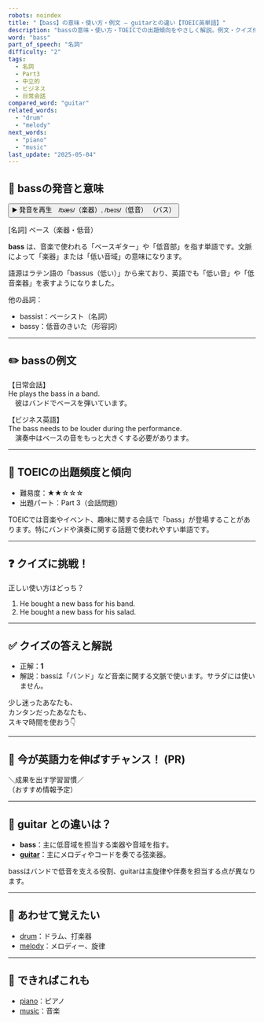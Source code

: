 ```yaml
---
robots: noindex
title: "【bass】の意味・使い方・例文 ― guitarとの違い【TOEIC英単語】"
description: "bassの意味・使い方・TOEICでの出題傾向をやさしく解説。例文・クイズ付きでguitarとの違いもわかりやすく学べます。"
word: "bass"
part_of_speech: "名詞"
difficulty: "2"
tags:
  - 名詞
  - Part3
  - 中立的
  - ビジネス
  - 日常会話
compared_word: "guitar"
related_words:
  - "drum"
  - "melody"
next_words:
  - "piano"
  - "music"
last_update: "2025-05-04"
---
```


## 🔰 bassの発音と意味

<button class="play-audio" onclick="playTTS('bass')">
  <span class="play-audio-main">
    ▶️ 発音を再生　/bæs/（楽器）, /beɪs/（低音）
  </span>
  <span class="play-audio-sub">
    （バス）
  </span>
</button>

[名詞] ベース（楽器・低音）

**bass** は、音楽で使われる「ベースギター」や「低音部」を指す単語です。文脈によって「楽器」または「低い音域」の意味になります。

語源はラテン語の「bassus（低い）」から来ており、英語でも「低い音」や「低音楽器」を表すようになりました。

他の品詞：  
- bassist：ベーシスト（名詞）
- bassy：低音のきいた（形容詞）

---

## ✏️ bassの例文

【日常会話】  
He plays the bass in a band.  
　彼はバンドでベースを弾いています。

【ビジネス英語】  
The bass needs to be louder during the performance.  
　演奏中はベースの音をもっと大きくする必要があります。

---

## 🎯 TOEICの出題頻度と傾向

- 難易度：★★☆☆☆
- 出題パート：Part 3（会話問題）

TOEICでは音楽やイベント、趣味に関する会話で「bass」が登場することがあります。特にバンドや演奏に関する話題で使われやすい単語です。

---

## ❓ クイズに挑戦！

正しい使い方はどっち？

1. He bought a new bass for his band.  
2. He bought a new bass for his salad.

---

## ✅ クイズの答えと解説

- 正解：**1**
- 解説：bassは「バンド」など音楽に関する文脈で使います。サラダには使いません。

少し迷ったあなたも、  
カンタンだったあなたも、  
スキマ時間を使おう👇️

---

## 🚀 今が英語力を伸ばすチャンス！ (PR)

<div class="info-center">
＼成果を出す学習習慣／<br>  
（おすすめ情報予定）
</div>

---

## 🤔  guitar との違いは？

- **bass**：主に低音域を担当する楽器や音域を指す。
- **[guitar](/guitar)**：主にメロディやコードを奏でる弦楽器。

bassはバンドで低音を支える役割、guitarは主旋律や伴奏を担当する点が異なります。

---

## 🧩 あわせて覚えたい

- [drum](/drum)：ドラム、打楽器
- [melody](/melody)：メロディー、旋律

---

## 📖 できればこれも

- [piano](/piano)：ピアノ
- [music](/music)：音楽

<!-- cvid: aid17_bid26 -->
